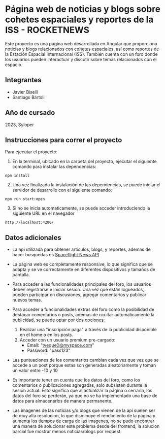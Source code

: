 # Página web de noticias y blogs sobre cohetes espaciales y reportes de la ISS - ROCKETNEWS

Este proyecto es una página web desarrollada en Angular que proporciona noticias y blogs relacionados con cohetes espaciales, así como reportes de la Estación Espacial Internacional (ISS). También cuenta con un foro donde los usuarios pueden interactuar y discutir sobre temas relacionados con el espacio.

## Integrantes

- Javier Biselli
- Santiago Bártoli

## Año de cursado

2023, Syloper

## Instrucciones para correr el proyecto

Para ejecutar el proyecto:

1. En la terminal, ubicado en la carpeta del proyecto, ejecutar el siguiente comando para instalar las dependencias:

```
npm install
```

2. Una vez finalizada la instalación de las dependencias, se puede iniciar el servidor de desarrollo con el siguiente comando:

```
npm run start:open
```

3. Si no se inicia automaticamente, se puede acceder introduciendo la siguiente URL en el navegador

```
http://localhost:4200/
```

## Datos adicionales

- La api utilizada para obtener articulos, blogs, y reportes, ademas de hacer busquedas es [Spaceflight News API]( https://www.spaceflightnewsapi.net/)

- La página web es completamente responsive, lo que significa que se adapta y se ve correctamente en diferentes dispositivos y tamaños de pantalla.

- Para acceder a las funcionalidades principales del foro, los usuarios deben registrarse e iniciar sesión. Una vez que están logueados, pueden participar en discusiones, agregar comentarios y publicar nuevos temas.

- Para acceder a funcionalidades extras del foro como la posibilidad de destacar comentarios o posts, ademas de ocultar automaticamente la publicidad, se puede optar por dos opciones:

  1. Realizar una "inscripción paga" a través de la publicidad disponible en el home o en los posts.
  2. Acceder con un usuario premium pre-cargado:
     - Email: "tveque0@myspace.com"
     - Password: "pass123"

- Las puntuaciones de los comentarios cambian cada vez que vez que se accede a un post porque estas son generadas aleatoriamente y toman un valor entre -10 y 10

- Es importante tener en cuenta que los datos del foro, como los comentarios o publicaciones agregadas, solo subsisten durante la sesión actual. Esto significa que al actualizar la página o cerrarla, los datos del foro se perderán, ya que no se ha implementado una base de datos para almacenarlos de manera permanente.

- Las imagenes de las noticias y/o blogs que vienen de la api suelen ser de muy alta resolucion, lo que disminuye el rendimiento de la pagina y aumenta los tiempos de carga de las imagenes, no se pudo encontrar una manera de solucionar este problema desde del frontend, la solucion parcial fue mostrar menos noticias/blogs por request.
